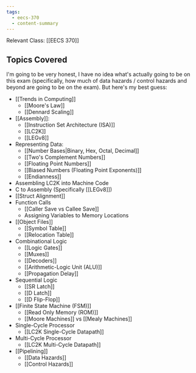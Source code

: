 ```yaml
---
tags:
  - eecs-370
  - content-summary
---
```

Relevant Class: [[EECS 370]]

## Topics Covered

I'm going to be very honest, I have no idea what's actually going to be on this exam (specifically, how much of data hazards / control hazards and beyond are going to be on the exam). But here's my best guess:
- [[Trends in Computing]]
	- [[Moore's Law]]
	- [[Dennard Scaling]]
- [[Assembly]]:
	- [[Instruction Set Architecture (ISA)]]
	- [[LC2K]]
	- [[LEGv8]]
- Representing Data:
	- [[Number Bases|Binary, Hex, Octal, Decimal]]
	- [[Two's Complement Numbers]]
	- [[Floating Point Numbers]]
	- [[Biased Numbers (Floating Point Exponents)]]
	- [[Endianness]]
- Assembling LC2K into Machine Code
- C to Assembly (Specifically [[LEGv8]])
- [[Struct Alignment]]
- Function Calls
	- [[Caller Save vs Callee Save]]
	- Assigning Variables to Memory Locations
- [[Object Files]]
	- [[Symbol Table]]
	- [[Relocation Table]]
- Combinational Logic
	- [[Logic Gates]]
	- [[Muxes]]
	- [[Decoders]]
	- [[Arithmetic-Logic Unit (ALU)]]
	- [[Propagation Delay]]
- Sequential Logic
	- [[SR Latch]]
	- [[D Latch]]
	- [[D Flip-Flop]]
- [[Finite State Machine (FSM)]]
	- [[Read Only Memory (ROM)]]
	- [[Moore Machines]] vs [[Mealy Machines]]
- Single-Cycle Processor
	- [[LC2K Single-Cycle Datapath]]
- Multi-Cycle Processor
	- [[LC2K Multi-Cycle Datapath]]
- [[Pipelining]]
	- [[Data Hazards]]
	- [[Control Hazards]]
